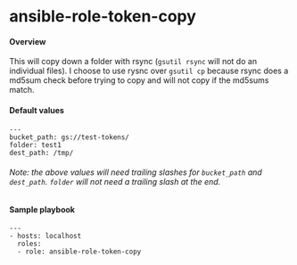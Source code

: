 # ansible-role-token-copy

#### Overview
 This will copy down a folder with rsync (`gsutil rsync` will not do an individual files). I choose to use rysnc over `gsutil cp` because rsync does a md5sum check before trying to copy and will not copy if the md5sums match.

#### Default values
```
---
bucket_path: gs://test-tokens/
folder: test1
dest_path: /tmp/
```
###### Note: the above values will need trailing slashes for `bucket_path` and `dest_path`. `folder` will not need a trailing slash at the end.

#### Sample playbook
```
---
- hosts: localhost
  roles:
  - role: ansible-role-token-copy
  ```

